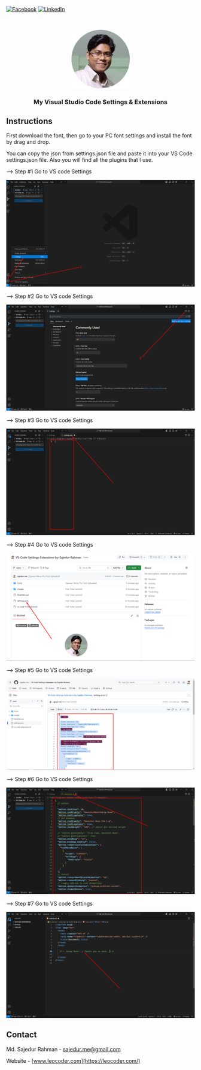 [![Facebook][facebook-shield]][facebook-url]
[![LinkedIn][linkedin-shield]][linkedin-url]

<!-- PROJECT LOGO -->
<br />
<p align="center">
    <img style="width: 160px;" src="images/sajedur-profile-image.webp" alt="Logo">
  </a>

  <h3 align="center">My Visual Studio Code Settings & Extensions</h3>

<!-- Insructions -->

## Instructions

First download the font, then go to your PC font settings and install the font by drag and drop.

You can copy the json from settings.json file and paste it into your VS Code settings.json file. Also you will find all the plugins that I use.

--> Step #1 Go to VS code Settings

  <p align="center">
    <img src="images/Instructions-1.png" alt="Instructions Step 1">
  </a>

--> Step #2 Go to VS code Settings

  <p align="center">
    <img src="images/Instructions-2.png" alt="Instructions Step 2">
  </a>

--> Step #3 Go to VS code Settings

  <p align="center">
    <img src="images/Instructions-3.png" alt="Instructions Step 3">
  </a>

--> Step #4 Go to VS code Settings

  <p align="center">
    <img src="images/Instructions-4.png" alt="Instructions Step 4">
  </a>

--> Step #5 Go to VS code Settings

  <p align="center">
    <img src="images/Instructions-5.png" alt="Instructions Step 5">
  </a>

--> Step #6 Go to VS code Settings

  <p align="center">
    <img src="images/Instructions-6.png" alt="Instructions Step 6">
  </a>

--> Step #7 Go to VS code Settings

  <p align="center">
    <img src="images/Instructions-7.png" alt="Instructions Step 7">
  </a>

<!-- CONTACT -->

## Contact

Md. Sajedur Rahman - [sajedur.me@gmail.com](mailto:sajedur.me@gmail.com)

Website - [www.leocoder.com](https://leocoder.com/)

<!-- MARKDOWN LINKS & IMAGES -->

[facebook-shield]: https://img.shields.io/badge/-Facebook-black.svg?style=flat-square&logo=facebook&color=555&logoColor=white
[facebook-url]: https://www.facebook.com/profile.php?id=100090977744360
[linkedin-shield]: https://img.shields.io/badge/-LinkedIn-black.svg?style=flat-square&logo=linkedin&colorB=555
[linkedin-url]: https://www.linkedin.com/in/sajedur-me/
